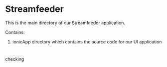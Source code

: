 # Streamfeeder
This is the main directory of our Streamfeeder application.

Contains:
1. ionicApp directory which contains the source code for our UI application
#
checking
